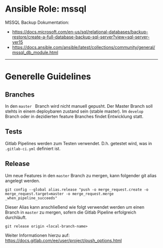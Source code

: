 # Ansible Role: mssql

MSSQL Backup Dokumentation:
* https://docs.microsoft.com/en-us/sql/relational-databases/backup-restore/create-a-full-database-backup-sql-server?view=sql-server-ver15
* https://docs.ansible.com/ansible/latest/collections/community/general/mssql_db_module.html

---

# Generelle Guidelines

## Branches

In den `master ` Branch wird nicht manuell gepusht. Der Master Branch soll stehts in einem deploybaren zustand sein (stable master). Im `develop` Branch oder in dezidierten feature Branches findet Entwicklung statt.

## Tests

Gitlab Pipelines werden zum Testen verwendet. D.h. getestet wird, was in `.gitlab-ci.yml` definiert ist.

## Release

Um neue Features in den `master` Branch zu mergen, kann folgender git alias angelegt werden.

```
git config --global alias.release "push -o merge_request.create -o merge_request.target=master -o merge_request.merge
_when_pipeline_succeeds"
```

Dieser Alias kann anschließend wie folgt verwendet werden um einen Branch in `master` zu mergen, sofern die Gitlab Pipeline erfolgreich durchläuft.

```
git release origin <local-branch-name>
```

Weiter Informationen hierzu auf: https://docs.gitlab.com/ee/user/project/push_options.html